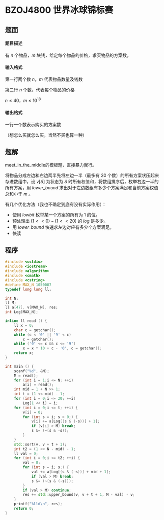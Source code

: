 # BZOJ4800 世界冰球锦标赛

## 题面

#### 题目描述

有 $n$ 个物品，$m$ 块钱，给定每个物品的价格，求买物品的方案数。

#### 输入格式

第一行两个数 $n，m$ 代表物品数量及钱数

第二行 $n$ 个数，代表每个物品的价格

$n\leq 40，m\leq 10^{18}$

#### 输出格式

一行一个数表示购买的方案数

（想怎么买就怎么买，当然不买也算一种）

## 题解

meet_in_the_middle的模板题，直接暴力就行。

将物品分成左边和右边两半先将左边一半（最多有 $20$ 个数）的所有方案状压起来存进数组中，设 $v[S]$ 为状态为 $S$ 时所有权值和，将数组排序后，枚举右边一半的所有方案，用 $lower\_bound$ 求出对于左边数组有多少个方案满足和当前方案权值总和小于 $m$ 。

有几个优化方法（我也不确定到底有没有实际作用）：

+   使用 $lowbit$ 枚举某一个方案的所有为 $1$ 的位。
+   预处理出 $(1 << 0) - (1 << 20)$ 的 $log$ 是多少。
+   用 $lower\_bound$ 快速求左边对应有多少个方案满足。
+   快读

## 程序

``` cpp
#include <cstdio>
#include <iostream>
#include <algorithm>
#include <cmath>
#include <cstring>
#define MAX_N 1050007
typedef long long ll;

int N;
ll M;
ll a[47], v[MAX_N], res;
int Log[MAX_N];

inline ll read () {
    ll x = 0;
    char c = getchar();
    while (c < '0' || '9' < c)
        c = getchar();
    while ('0' <= c && c <= '9')
        x = x * 10 + c - '0', c = getchar();
    return x;
}

int main () {
    scanf("%d", &N);
    M = read();
    for (int i = 1;i <= N; ++i)
        a[i] = read();
    int mid = 1 + N >> 1;
    int t = (1 << mid) - 1;
    for (int i = 0;i <= 20; ++i)
        Log[1 << i] = i;
    for (int i = 0;i <= t; ++i) {
        v[i] = 0;
        for (int s = i; s > 0;) {
            v[i] += a[Log[(s & (-s))] + 1];
            if (v[i] > M) break;
            s &= (~(s & -s));
        } 
    }
    std::sort(v, v + t + 1);
    int t2 = (1 << N - mid) - 1;
    ll val = 0;
    for (int i = 0;i <= t2; ++i) {
        val = 0;
        for (int s = i; s;) {
            val += a[Log[(s & (-s))] + mid + 1];
            if (val > M) break;
            s &= (~(s & (-s)));
        }
        if (val > M) continue;
        res += std::upper_bound(v, v + t + 1, M - val) - v;
    }
    printf("%lld\n", res);
    return 0;
}

```

